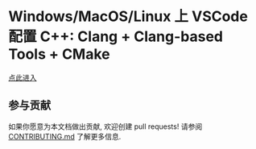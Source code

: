 # Windows/MacOS/Linux 上 VSCode 配置 C++: Clang + Clang-based Tools + CMake

[点此进入](https://vscode-cpp-starter.readthedocs.io/)

## 参与贡献

如果你愿意为本文档做出贡献, 欢迎创建 pull requests! 请参阅 [CONTRIBUTING.md](CONTRIBUTING.md) 了解更多信息.
